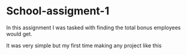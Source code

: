 # School-assigment-1
In this assignment I was tasked with finding the total bonus employees would get.

It was very simple but my first time making any project like this
